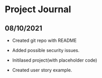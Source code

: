 # Project Journal



## 08/10/2021

- Created git repo with README

- Added possible security issues.

- Initilased project(with placeholder code)

- Created user story example.


